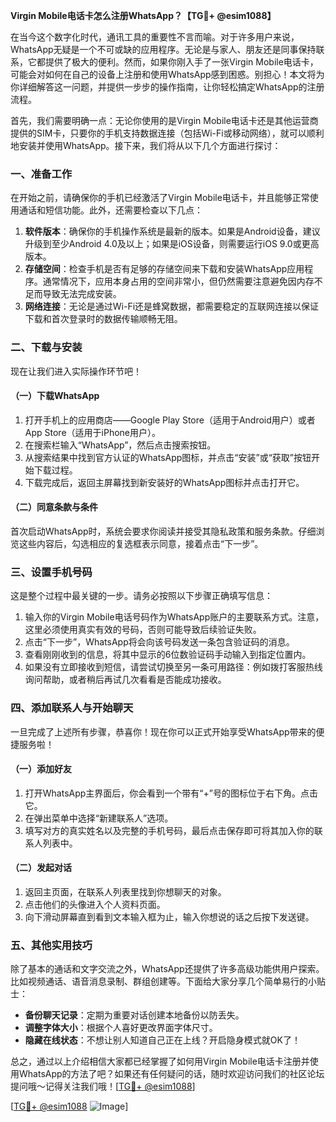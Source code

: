 **Virgin Mobile电话卡怎么注册WhatsApp？【TG💪+ @esim1088】**

在当今这个数字化时代，通讯工具的重要性不言而喻。对于许多用户来说，WhatsApp无疑是一个不可或缺的应用程序。无论是与家人、朋友还是同事保持联系，它都提供了极大的便利。然而，如果你刚入手了一张Virgin Mobile电话卡，可能会对如何在自己的设备上注册和使用WhatsApp感到困惑。别担心！本文将为你详细解答这一问题，并提供一步步的操作指南，让你轻松搞定WhatsApp的注册流程。

首先，我们需要明确一点：无论你使用的是Virgin Mobile电话卡还是其他运营商提供的SIM卡，只要你的手机支持数据连接（包括Wi-Fi或移动网络），就可以顺利地安装并使用WhatsApp。接下来，我们将从以下几个方面进行探讨：

### 一、准备工作

在开始之前，请确保你的手机已经激活了Virgin Mobile电话卡，并且能够正常使用通话和短信功能。此外，还需要检查以下几点：

1. **软件版本**：确保你的手机操作系统是最新的版本。如果是Android设备，建议升级到至少Android 4.0及以上；如果是iOS设备，则需要运行iOS 9.0或更高版本。
2. **存储空间**：检查手机是否有足够的存储空间来下载和安装WhatsApp应用程序。通常情况下，应用本身占用的空间非常小，但仍然需要注意避免因内存不足而导致无法完成安装。
3. **网络连接**：无论是通过Wi-Fi还是蜂窝数据，都需要稳定的互联网连接以保证下载和首次登录时的数据传输顺畅无阻。

### 二、下载与安装

现在让我们进入实际操作环节吧！

#### （一）下载WhatsApp

1. 打开手机上的应用商店——Google Play Store（适用于Android用户）或者App Store（适用于iPhone用户）。
2. 在搜索栏输入“WhatsApp”，然后点击搜索按钮。
3. 从搜索结果中找到官方认证的WhatsApp图标，并点击“安装”或“获取”按钮开始下载过程。
4. 下载完成后，返回主屏幕找到新安装好的WhatsApp图标并点击打开它。

#### （二）同意条款与条件

首次启动WhatsApp时，系统会要求你阅读并接受其隐私政策和服务条款。仔细浏览这些内容后，勾选相应的复选框表示同意，接着点击“下一步”。

### 三、设置手机号码

这是整个过程中最关键的一步。请务必按照以下步骤正确填写信息：

1. 输入你的Virgin Mobile电话号码作为WhatsApp账户的主要联系方式。注意，这里必须使用真实有效的号码，否则可能导致后续验证失败。
2. 点击“下一步”，WhatsApp将会向该号码发送一条包含验证码的消息。
3. 查看刚刚收到的信息，将其中显示的6位数验证码手动输入到指定位置内。
4. 如果没有立即接收到短信，请尝试切换至另一条可用路径：例如拨打客服热线询问帮助，或者稍后再试几次看看是否能成功接收。

### 四、添加联系人与开始聊天

一旦完成了上述所有步骤，恭喜你！现在你可以正式开始享受WhatsApp带来的便捷服务啦！

#### （一）添加好友

1. 打开WhatsApp主界面后，你会看到一个带有“+”号的图标位于右下角。点击它。
2. 在弹出菜单中选择“新建联系人”选项。
3. 填写对方的真实姓名以及完整的手机号码，最后点击保存即可将其加入你的联系人列表中。

#### （二）发起对话

1. 返回主页面，在联系人列表里找到你想聊天的对象。
2. 点击他们的头像进入个人资料页面。
3. 向下滑动屏幕直到看到文本输入框为止，输入你想说的话之后按下发送键。

### 五、其他实用技巧

除了基本的通话和文字交流之外，WhatsApp还提供了许多高级功能供用户探索。比如视频通话、语音消息录制、群组创建等。下面给大家分享几个简单易行的小贴士：

- **备份聊天记录**：定期为重要对话创建本地备份以防丢失。
- **调整字体大小**：根据个人喜好更改界面字体尺寸。
- **隐藏在线状态**：不想让别人知道自己正在上线？开启隐身模式就OK了！

总之，通过以上介绍相信大家都已经掌握了如何用Virgin Mobile电话卡注册并使用WhatsApp的方法了吧？如果还有任何疑问的话，随时欢迎访问我们的社区论坛提问哦～记得关注我们哦！[[TG💪+ @esim1088](https://t.me/s/esim1088)]

[[TG💪+ @esim1088](https://t.me/s/esim1088) ![Image](https://i.postimg.cc/4NQfJmqS/Snipaste-2025-05-13-00-14-12.png)]